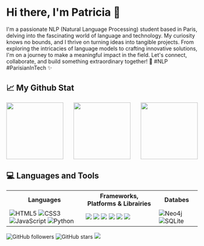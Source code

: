 # Hi there, I'm Patricia 👋

I'm a passionate NLP (Natural Language Processing) student based in Paris, delving into the fascinating world of language and technology. My curiosity knows no bounds, and I thrive on turning ideas into tangible projects. From exploring the intricacies of language models to crafting innovative solutions, I'm on a journey to make a meaningful impact in the field. Let's connect, collaborate, and build something extraordinary together! 🚀 #NLP #ParisianInTech ✨

## 📈 My Github Stat
<div style="display: flex; justify-content: space-between;"> 
   <a href="https://github.com/PatriciaAugustyn" >
     <img height="150" src="https://github-readme-stats.vercel.app/api?username=PatriciaAugustyn&hide=HTML&show_icons=true&theme=tokyonight"/>
   </a>
   
   <a href="https://github.com/PatriciaAugustyn">
     <img height="150" src="https://github-readme-stats.vercel.app/api/top-langs/?username=PatriciaAugustyn&hide=HTML&langs_count=3&theme=tokyonight"/>
   </a>
   
   <a href="https://github.com/PatriciaAugustyn">
      <img height="150" src="https://github-readme-streak-stats.herokuapp.com/?user=PatriciaAugustyn&theme=tokyonight&hide_border=false" />
   </a>
</div>

## 💻 Languages and Tools
<table>
   <tr>
      <th>Languages</th>
      <th>Frameworks, Platforms & Librairies</th>
      <th>Databes</th>
  </tr>
  <tr>
     <td>
        <img src="https://img.shields.io/badge/html5-%23E34F26.svg?style=for-the-badge&logo=html5&logoColor=white" alt="HTML5"/>
        <img src="https://img.shields.io/badge/css3-%231572B6.svg?style=for-the-badge&logo=css3&logoColor=white" alt="CSS3"/>
        <img src="https://img.shields.io/badge/javascript-%23323330.svg?style=for-the-badge&logo=javascript&logoColor=%23F7DF1E" alt="JavaScript"/>
        <img src="https://img.shields.io/badge/python-3670A0?style=for-the-badge&logo=python&logoColor=ffdd54" alt="Python"/>
     </td>
     <td>
        <img src="https://img.shields.io/badge/Anaconda-%2344A833.svg?style=for-the-badge&logo=anaconda&logoColor=white" />
        <img src="https://img.shields.io/badge/bootstrap-%238511FA.svg?style=for-the-badge&logo=bootstrap&logoColor=white" />
        <img src="https://img.shields.io/badge/bulma-00D0B1?style=for-the-badge&logo=bulma&logoColor=white" />
        <img src="https://img.shields.io/badge/shell_script-%23121011.svg?style=for-the-badge&logo=gnu-bash&logoColor=white"/>
        <img src="https://img.shields.io/badge/Matplotlib-%23ffffff.svg?style=for-the-badge&logo=Matplotlib&logoColor=black"/>
        <img src="https://img.shields.io/badge/SciPy-%230C55A5.svg?style=for-the-badge&logo=scipy&logoColor=%white"/>
     </td>
     <td>
        <img src="https://img.shields.io/badge/neo4j-008CC1?style=for-the-badge&logo=neo4j&logoColor=white" alt="Neo4j"/>
        <img src="https://img.shields.io/badge/sqlite-%2307405e.svg?style=for-the-badge&logo=sqlite&logoColor=white" alt="SQLite"/> 
     </td>
  </tr>
</table>

![GitHub followers](https://img.shields.io/github/followers/PatriciaAugustyn?style=social)
![GitHub stars](https://img.shields.io/github/stars/PatriciaAugustyn/PatriciaAugustyn?style=social)
[![](https://visitcount.itsvg.in/api?id=PatriciaAugustyn&icon=0&color=0)](https://visitcount.itsvg.in)

